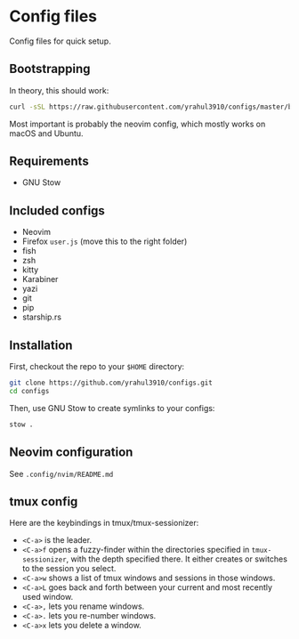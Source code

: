 # Config files

Config files for quick setup.

## Bootstrapping

In theory, this should work:

```sh
curl -sSL https://raw.githubusercontent.com/yrahul3910/configs/master/bootstrap.sh | bash
```

Most important is probably the neovim config, which mostly works on macOS and Ubuntu.

## Requirements

* GNU Stow

## Included configs

* Neovim
* Firefox `user.js` (move this to the right folder)
* fish
* zsh
* kitty
* Karabiner
* yazi
* git
* pip
* starship.rs

## Installation

First, checkout the repo to your `$HOME` directory:

```sh
git clone https://github.com/yrahul3910/configs.git
cd configs
```

Then, use GNU Stow to create symlinks to your configs:

```sh
stow .
```

## Neovim configuration

See `.config/nvim/README.md`

## tmux config

Here are the keybindings in tmux/tmux-sessionizer:

* `<C-a>` is the leader.
* `<C-a>f` opens a fuzzy-finder within the directories specified in `tmux-sessionizer`, with the depth specified there. It either creates or switches to the session you select.
* `<C-a>w` shows a list of tmux windows and sessions in those windows.
* `<C-a>L` goes back and forth between your current and most recently used window.
* `<C-a>,` lets you rename windows.
* `<C-a>.` lets you re-number windows.
* `<C-a>x` lets you delete a window.

